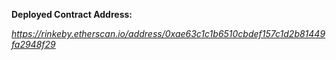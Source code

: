 **Deployed Contract Address:**

 *https://rinkeby.etherscan.io/address/0xae63c1c1b6510cbdef157c1d2b81449fa2948f29*





